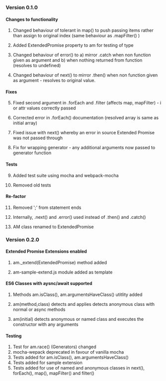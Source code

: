 ### Version 0.1.0

#### Changes to functionality

1. Changed behaviour of tolerant in map() to push passing items rather than assign to original index (same behaviour as  .mapFilter() )

2. Added ExtendedPromise property to am for testing of type

3. Changed behaviour of error() to a) mirror .catch when non function given as argument and b) when nothing returned from function (resolves to undefined)

4. Changed behaviour of next() to mirror .then() when non function given as argument - resolves to original value.


#### Fixes

5. Fixed second argument in .forEach and .filter (affects map, mapFilter) - i or attr values correctly passed

6. Corrected error in .forEach() documentation (resolved array is same as initial array)

7. Fixed issue with next() whereby an error in source Extended Promise was not passed through 

8. Fix for wrapping generator - any additional arguments now passed to generator function

#### Tests

9. Added test suite using mocha and webpack-mocha

10. Removed old tests

#### Re-factor

11.  Removed ';' from statement ends

12.  Internally, .next() and .error() used instead of .then() and .catch()

13.  AM class renamed to ExtendedPromise


### Version 0.2.0

#### Extended Promise Extensions enabled
1.  am._extend(ExtendedPromise) method added

2.  am-sample-extend.js module added as template

#### ES6 Classes with aysnc/await supported

1. Methods am.isClass(), am.argumentsHaveClass() utitlity added

2. am(method,class) detects and applies detects anonymous class with normal or async methods

3. am(initial) detects anonymous or named class and executes the constructor with any arguments



#### Testing

1. Test for am.race() (Generators) changed
2. mocha-wepack deprecated in favour of vanilla mocha
3. Tests added for am.isClass(), am.argumentsHaveClass()
4. Tests added for sample extension
5. Tests added for use of named and anonymous classes in next(), forEach(), map(),  mapFilter() and filter()
